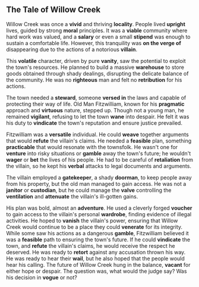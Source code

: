 ## The Tale of Willow Creek

Willow Creek was once a **vivid** and thriving **locality**. People lived **upright** lives, guided by strong **moral** principles. It was a **viable** community where hard work was valued, and a **salary** or even a small **stipend** was enough to sustain a comfortable life. However, this tranquility was **on the verge of** disappearing due to the actions of a notorious **villain**.

This **volatile** character, driven by pure **vanity**, saw the potential to exploit the town's resources. He planned to build a massive **warehouse** to store goods obtained through shady dealings, disrupting the delicate balance of the community. He was no **righteous** man and felt no **retribution** for his actions.

The town needed a **steward**, someone **versed in** the laws and capable of protecting their way of life. Old Man Fitzwilliam, known for his **pragmatic** approach and **virtuous** nature, stepped up. Though not a young man, he remained **vigilant**, refusing to let the town **wane** into despair. He felt it was his duty to **vindicate** the town's reputation and ensure justice prevailed.

Fitzwilliam was a **versatile** individual. He could **weave** together arguments that would **refute** the villain's claims. He needed a **feasible** plan, something **practicable** that would resonate with the townsfolk. He wasn't one for **venture** into risky situations or **gamble** away the town's future; he wouldn't **wager** or **bet** the lives of his people. He had to be careful of **retaliation** from the villain, so he kept his **verbal** attacks to legal documents and arguments.

The villain employed a **gatekeeper**, a shady **doorman**, to keep people away from his property, but the old man managed to gain access. He was not a **janitor** or **custodian**, but he could manage the **valve** controlling the **ventilation** and **attenuate** the villain's ill-gotten gains.

His plan was bold, almost an **adventure**. He used a cleverly forged **voucher** to gain access to the villain's personal **wardrobe**, finding evidence of illegal activities. He hoped to **vanish** the villain's power, ensuring that Willow Creek would continue to be a place they could **venerate** for its integrity. While some saw his actions as a dangerous **gamble**, Fitzwilliam believed it was a **feasible** path to ensuring the town's future. If he could **vindicate** the town, and **refute** the villain's claims, he would receive the respect he deserved. He was ready to **retort** against any accusation thrown his way. He was ready to hear their **wail**, but he also hoped that the people would hear his calling. The future of Willow Creek hung in the balance, **vacant** for either hope or despair. The question was, what would the judge say? Was his decision in **vogue** or not?
